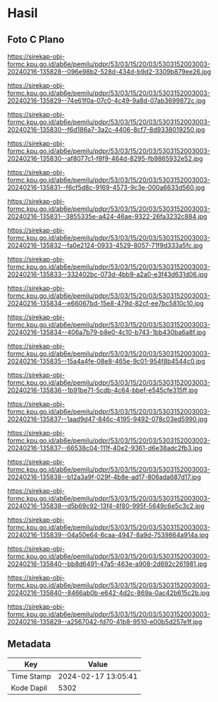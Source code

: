 # Hasil

## Foto C Plano

https://sirekap-obj-formc.kpu.go.id/ab6e/pemilu/pdpr/53/03/15/20/03/5303152003003-20240216-135828--096e98b2-528d-434d-b9d2-3309b879ee26.jpg

https://sirekap-obj-formc.kpu.go.id/ab6e/pemilu/pdpr/53/03/15/20/03/5303152003003-20240216-135829--74e61f0a-07c0-4c49-9a8d-07ab3699872c.jpg

https://sirekap-obj-formc.kpu.go.id/ab6e/pemilu/pdpr/53/03/15/20/03/5303152003003-20240216-135830--f6d186a7-3a2c-4406-8cf7-8d9338019250.jpg

https://sirekap-obj-formc.kpu.go.id/ab6e/pemilu/pdpr/53/03/15/20/03/5303152003003-20240216-135830--af8077c1-f8f9-464d-8295-fb9865932e52.jpg

https://sirekap-obj-formc.kpu.go.id/ab6e/pemilu/pdpr/53/03/15/20/03/5303152003003-20240216-135831--f6cf5d8c-9169-4573-9c3e-000a6633d560.jpg

https://sirekap-obj-formc.kpu.go.id/ab6e/pemilu/pdpr/53/03/15/20/03/5303152003003-20240216-135831--3855335e-a424-46ae-9322-26fa3232c884.jpg

https://sirekap-obj-formc.kpu.go.id/ab6e/pemilu/pdpr/53/03/15/20/03/5303152003003-20240216-135832--fa0e2124-0933-4529-8057-71f9d333a5fc.jpg

https://sirekap-obj-formc.kpu.go.id/ab6e/pemilu/pdpr/53/03/15/20/03/5303152003003-20240216-135833--332402bc-073d-4bb9-a2a0-e3f43d631d06.jpg

https://sirekap-obj-formc.kpu.go.id/ab6e/pemilu/pdpr/53/03/15/20/03/5303152003003-20240216-135834--e66067bd-15e8-479d-82cf-ee7bc5810c10.jpg

https://sirekap-obj-formc.kpu.go.id/ab6e/pemilu/pdpr/53/03/15/20/03/5303152003003-20240216-135834--406a7b79-b8e0-4c10-b743-1bb430ba6a8f.jpg

https://sirekap-obj-formc.kpu.go.id/ab6e/pemilu/pdpr/53/03/15/20/03/5303152003003-20240216-135835--15a4a4fe-08e8-465e-9c01-954f8b4544c0.jpg

https://sirekap-obj-formc.kpu.go.id/ab6e/pemilu/pdpr/53/03/15/20/03/5303152003003-20240216-135836--1b91be71-5cdb-4c64-bbef-e545cfe315ff.jpg

https://sirekap-obj-formc.kpu.go.id/ab6e/pemilu/pdpr/53/03/15/20/03/5303152003003-20240216-135837--1aad9d47-846c-4195-9492-078c03ed5990.jpg

https://sirekap-obj-formc.kpu.go.id/ab6e/pemilu/pdpr/53/03/15/20/03/5303152003003-20240216-135837--66538c04-111f-40e2-9361-d6e38adc2fb3.jpg

https://sirekap-obj-formc.kpu.go.id/ab6e/pemilu/pdpr/53/03/15/20/03/5303152003003-20240216-135838--b12a3a9f-029f-4b8e-ad17-806ada687d17.jpg

https://sirekap-obj-formc.kpu.go.id/ab6e/pemilu/pdpr/53/03/15/20/03/5303152003003-20240216-135838--d5b69c92-13f4-4f80-995f-5649c6e5c3c2.jpg

https://sirekap-obj-formc.kpu.go.id/ab6e/pemilu/pdpr/53/03/15/20/03/5303152003003-20240216-135839--04a50e64-6caa-4947-8a9d-7539864a914a.jpg

https://sirekap-obj-formc.kpu.go.id/ab6e/pemilu/pdpr/53/03/15/20/03/5303152003003-20240216-135840--bb8d6491-47a5-463e-a908-2d692c261981.jpg

https://sirekap-obj-formc.kpu.go.id/ab6e/pemilu/pdpr/53/03/15/20/03/5303152003003-20240216-135840--8466ab0b-e642-4d2c-869a-0ac42b615c2b.jpg

https://sirekap-obj-formc.kpu.go.id/ab6e/pemilu/pdpr/53/03/15/20/03/5303152003003-20240216-135829--a2567042-fd70-41b8-9510-e00b5d257e1f.jpg


## Metadata

| Key        | Value               |
| ---------- | ------------------- |
| Time Stamp | 2024-02-17 13:05:41 |
| Kode Dapil | 5302                |



